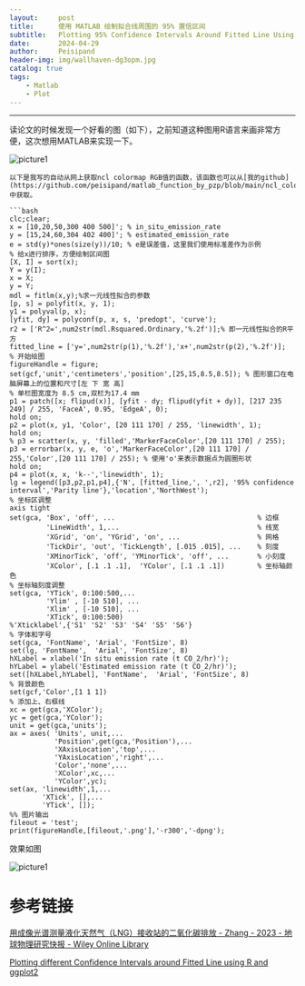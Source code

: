 ```yaml
---
layout:     post
title:      使用 MATLAB 绘制拟合线周围的 95% 置信区间
subtitle:   Plotting 95% Confidence Intervals Around Fitted Line Using MATLAB
date:       2024-04-29
author:     Peisipand
header-img: img/wallhaven-dg3opm.jpg
catalog: true
tags:
    - Matlab
    - Plot
---
```



---

读论文的时候发现一个好看的图（如下），之前知道这种图用R语言来画非常方便，这次想用MATLAB来实现一下。

![picture1](/img/Matlab_Plotting_95CI/reference.png "图1")

```
以下是我写的自动从网上获取ncl colormap RGB值的函数，该函数也可以从[我的github](https://github.com/peisipand/matlab_function_by_pzp/blob/main/ncl_colormap.m)中获取。

```bash
clc;clear;
x = [10,20,50,300 400 500]'; % in_situ_emission_rate
y = [15,24,60,304 402 400]'; % estimated_emission_rate
e = std(y)*ones(size(y))/10; % e是误差值，这里我们使用标准差作为示例
% 给x进行排序，方便绘制区间图
[X, I] = sort(x);
Y = y(I);
x = X;
y = Y;
mdl = fitlm(x,y);%求一元线性拟合的参数
[p, s] = polyfit(x, y, 1);
y1 = polyval(p, x);
[yfit, dy] = polyconf(p, x, s, 'predopt', 'curve');
r2 = ['R^2=',num2str(mdl.Rsquared.Ordinary,'%.2f')];% 即一元线性拟合的R平方
fitted_line = ['y=',num2str(p(1),'%.2f'),'x+',num2str(p(2),'%.2f')];
% 开始绘图
figureHandle = figure;
set(gcf,'unit','centimeters','position',[25,15,8.5,8.5]); % 图形窗口在电脑屏幕上的位置和尺寸[左 下 宽 高] 
% 单栏图宽度为 8.5 cm,双栏为17.4 mm
p1 = patch([x; flipud(x)], [yfit - dy; flipud(yfit + dy)], [217 235 249] / 255, 'FaceA', 0.95, 'EdgeA', 0);
hold on;
p2 = plot(x, y1, 'Color', [20 111 170] / 255, 'linewidth', 1);
hold on;
% p3 = scatter(x, y, 'filled','MarkerFaceColor',[20 111 170] / 255);
p3 = errorbar(x, y, e, 'o','MarkerFaceColor',[20 111 170] / 255,'Color',[20 111 170] / 255); % 使用'o'来表示数据点为圆圈形状
hold on;
p4 = plot(x, x, 'k--','linewidth', 1);
lg = legend([p3,p2,p1,p4],{'N', [fitted_line,', ',r2], '95% confidence interval','Parity line'},'location','NorthWest'); 
% 坐标区调整
axis tight
set(gca, 'Box', 'off', ...                                   % 边框
         'LineWidth', 1,...                                  % 线宽
         'XGrid', 'on', 'YGrid', 'on', ...                   % 网格
         'TickDir', 'out', 'TickLength', [.015 .015], ...    % 刻度
         'XMinorTick', 'off', 'YMinorTick', 'off', ...       % 小刻度
         'XColor', [.1 .1 .1],  'YColor', [.1 .1 .1])        % 坐标轴颜色
% 坐标轴刻度调整
set(gca, 'YTick', 0:100:500,...
         'Ylim' , [-10 510], ...
         'Xlim' , [-10 510], ...
         'XTick', 0:100:500) 
%'Xticklabel',{'S1' 'S2' 'S3' 'S4' 'S5' 'S6'}
% 字体和字号
set(gca, 'FontName', 'Arial', 'FontSize', 8)
set(lg, 'FontName',  'Arial', 'FontSize', 8)
hXLabel = xlabel('In situ emission rate (t CO_2/hr)');
hYLabel = ylabel('Estimated emission rate (t CO_2/hr)');
set([hXLabel,hYLabel], 'FontName',  'Arial', 'FontSize', 8)
% 背景颜色
set(gcf,'Color',[1 1 1])
% 添加上、右框线
xc = get(gca,'XColor');
yc = get(gca,'YColor');
unit = get(gca,'units');
ax = axes( 'Units', unit,...
           'Position',get(gca,'Position'),...
           'XAxisLocation','top',...
           'YAxisLocation','right',...
           'Color','none',...
           'XColor',xc,...
           'YColor',yc);
set(ax, 'linewidth',1,...
        'XTick', [],...
        'YTick', []);
%% 图片输出
fileout = 'test';
print(figureHandle,[fileout,'.png'],'-r300','-dpng');
```

效果如图

![picture1](/img/Matlab_Plotting_95CI/Matlab_figure.png "图2")


# 参考链接

[用成像光谱测量液化天然气（LNG）接收站的二氧化碳排放 - Zhang - 2023 - 地球物理研究快报 - Wiley Online Library](https://agupubs.onlinelibrary.wiley.com/doi/10.1029/2023GL105755)

[Plotting different Confidence Intervals around Fitted Line using R and ggplot2](https://www.datawim.com/post/plotting-confidence-intervals-in-r/)


